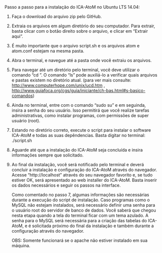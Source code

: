 Passo a passo para a instalação do ICA-AtoM no Ubuntu LTS 14.04:

1. Faça o download do arquivo zip pelo GitHub.
2. Extraia os arquivos em algum diretório do seu computador. Para extrair, basta clicar com o botão direito sobre o arquivo, e clicar em “Extrair aqui”.
3. É muito importante que o arquivo script.sh e os arquivos atom e atom.conf estejam na mesma pasta.
4. Abra o terminal, e navegue até a pasta onde você extraiu os arquivos.
1. Para navegar até um diretório pelo terminal, você deve utilizar o comando “cd <nome da pasta>”. O comando “ls” pode auxiliá-lo a verificar quais arquivos e pastas existem no diretório atual. (para ver mais consulte: http://www.computerhope.com/unix/ucd.htm , http://www.guiafoca.org/cgs/guia/iniciante/ch-bas.html#s-basico-comandos)
5. Ainda no terminal, entre com o comando “sudo su” e em seguinda, insira a senha do seu usuário. Isso permitirá que você realize tarefas administrativas, como instalar programas, com permissões de super usuário (root).
6. Estando no diretório correto, execute o script para instalar o software ICA-AtoM e todas as suas depêndencias. Basta digitar no terminal: ./script.sh
7. Aguarde até que a instalação do ICA-AtoM seja concluída e insira informações sempre que solicitado.
8. Ao final da instalação, você será notificado pelo terminal e deverá concluir a instalação e configuração do ICA-AtoM através do navegador. Acesse “http://localhost” através do seu navegador favorito e, se tudo estiver OK, será apresentado ao web installer do ICA-AtoM. Basta inserir os dados necessários e seguir os passos na interface.

	Como comentado no passo 7, algumas informações são necessárias durante a execução do script de instalação. Caso programas como o MySQL não estejam instalados, será necessário definir uma senha para o usuário root do servidor de banco de dados. Você saberá que chegou nesta etapa quando a tela do terminal ficar com um tema azulado.
	A senha para o MySQL será necessária para a criação das tabelas do ICA-AtoM, e é solicitada próximo do final da instalação e também durante a configuração através do navegador.

	OBS: Somente funcionará se o apache não estiver instalado em sua máquina.